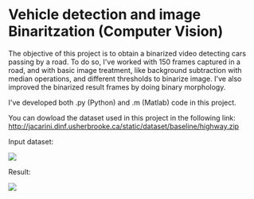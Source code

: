 # Vehicle detection and image Binaritzation (Computer Vision)
The objective of this project is to obtain a binarized video detecting cars passing by a road. To do so, I've worked with 150 frames captured in a road, and with basic image treatment, like background subtraction with median operations, and different thresholds to binarize image. I've also improved the binarized result frames by doing binary morphology.

I've developed both .py (Python) and .m (Matlab) code in this project.

You can dowload the dataset used in this project in the following link: http://jacarini.dinf.usherbrooke.ca/static/dataset/baseline/highway.zip

Input dataset:

![](https://media.giphy.com/media/Fhj9QENmiacoPtmlxQ/giphy.gif)


Result:

![](https://media.giphy.com/media/oXpkyfkD5LTxng8sdI/giphy.gif)

